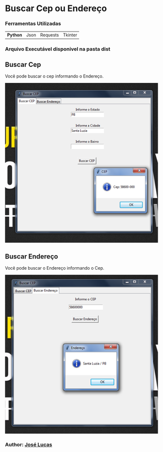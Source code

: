 <h1>Buscar Cep ou Endereço</h1>

<h3>Ferramentas Utilizadas</h3>
<table>
  <tr>
    <td><b>Python</b></td>
    <td>Json</td>
    <td>Requests</td>
    <td>Tkinter</td>
  </tr>
</table>
<h3>Arquivo Executável disponivel na pasta dist</h3>
<h2>Buscar Cep</h2>
<p>Você pode buscar o cep informando o Endereço.</p>
<img src='imagem1.png' />

<h2>Buscar Endereço</h2>
<p>Você pode buscar o Endereço informando o Cep.</p>
<img src='imagem2.png' />

<h3>Author: <a href='https://www.instagram.com/jlucasgf/?hl=pt-br'>José Lucas</a></h3>
